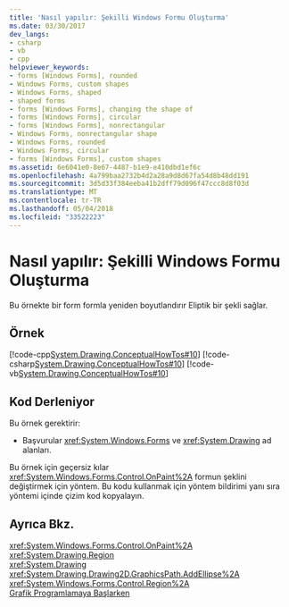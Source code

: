 ```yaml
---
title: 'Nasıl yapılır: Şekilli Windows Formu Oluşturma'
ms.date: 03/30/2017
dev_langs:
- csharp
- vb
- cpp
helpviewer_keywords:
- forms [Windows Forms], rounded
- Windows Forms, custom shapes
- Windows Forms, shaped
- shaped forms
- forms [Windows Forms], changing the shape of
- forms [Windows Forms], circular
- forms [Windows Forms], nonrectangular
- Windows Forms, nonrectangular shape
- Windows Forms, rounded
- Windows Forms, circular
- forms [Windows Forms], custom shapes
ms.assetid: 6e6041e0-8e67-4487-b1e9-e410dbd1ef6c
ms.openlocfilehash: 4a799baa2732b4d2a28a9d8d67fa54d8b48dd191
ms.sourcegitcommit: 3d5d33f384eeba41b2dff79d096f47ccc8d8f03d
ms.translationtype: MT
ms.contentlocale: tr-TR
ms.lasthandoff: 05/04/2018
ms.locfileid: "33522223"
---
```

# <a name="how-to-create-a-shaped-windows-form"></a>Nasıl yapılır: Şekilli Windows Formu Oluşturma
Bu örnekte bir form formla yeniden boyutlandırır Eliptik bir şekli sağlar.  
  
## <a name="example"></a>Örnek  
 [!code-cpp[System.Drawing.ConceptualHowTos#10](../../../../samples/snippets/cpp/VS_Snippets_Winforms/System.Drawing.ConceptualHowTos/cpp/form1.cpp#10)]
 [!code-csharp[System.Drawing.ConceptualHowTos#10](../../../../samples/snippets/csharp/VS_Snippets_Winforms/System.Drawing.ConceptualHowTos/CS/form1.cs#10)]
 [!code-vb[System.Drawing.ConceptualHowTos#10](../../../../samples/snippets/visualbasic/VS_Snippets_Winforms/System.Drawing.ConceptualHowTos/VB/form1.vb#10)]  
  
## <a name="compiling-the-code"></a>Kod Derleniyor  
 Bu örnek gerektirir:  
  
-   Başvurular <xref:System.Windows.Forms> ve <xref:System.Drawing> ad alanları.  
  
 Bu örnek için geçersiz kılar <xref:System.Windows.Forms.Control.OnPaint%2A> formun şeklini değiştirmek için yöntem. Bu kodu kullanmak için yöntem bildirimi yanı sıra yöntemi içinde çizim kod kopyalayın.  
  
## <a name="see-also"></a>Ayrıca Bkz.  
 <xref:System.Windows.Forms.Control.OnPaint%2A>  
 <xref:System.Drawing.Region>  
 <xref:System.Drawing>  
 <xref:System.Drawing.Drawing2D.GraphicsPath.AddEllipse%2A>  
 <xref:System.Windows.Forms.Control.Region%2A>  
 [Grafik Programlamaya Başlarken](../../../../docs/framework/winforms/advanced/getting-started-with-graphics-programming.md)
